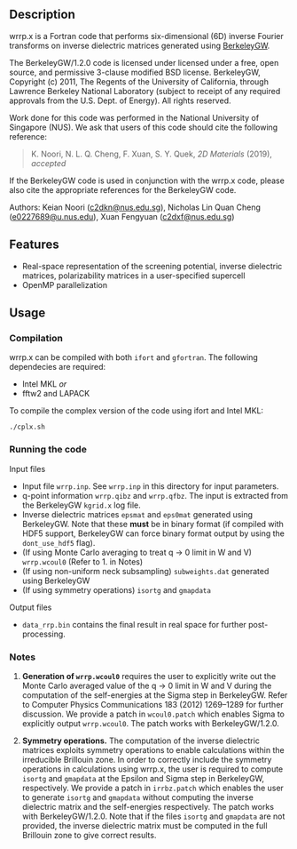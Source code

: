## Description
wrrp.x is a Fortran code that performs six-dimensional (6D) inverse Fourier transforms on inverse dielectric matrices generated using [BerkeleyGW](https://berkeleygw.org/). 

The BerkeleyGW/1.2.0 code is licensed under licensed under a free, open source, and permissive 3-clause modified BSD license. BerkeleyGW, Copyright (c) 2011, The Regents of the University of California, through Lawrence Berkeley National Laboratory (subject to receipt of any required approvals from the U.S. Dept. of Energy). All rights reserved.

Work done for this code was performed in the National University of Singapore (NUS). We ask that users of this code should cite the following reference:

> K. Noori, N. L. Q. Cheng, F. Xuan, S. Y. Quek, *2D Materials* (2019), *accepted*

If the BerkeleyGW code is used in conjunction with the wrrp.x code, please also cite the appropriate references for the BerkeleyGW code.

Authors: Keian Noori (c2dkn@nus.edu.sg), Nicholas Lin Quan Cheng (e0227689@u.nus.edu), Xuan Fengyuan (c2dxf@nus.edu.sg)

## Features
- Real-space representation of the screening potential, inverse dielectric matrices, polarizability matrices in a user-specified supercell
- OpenMP parallelization

## Usage

### Compilation
wrrp.x can be compiled with both `ifort` and `gfortran`. The following dependecies are required:
- Intel MKL *or*
- fftw2 and LAPACK

To compile the complex version of the code using ifort and Intel MKL:
```
./cplx.sh
```

### Running the code
Input files
- Input file `wrrp.inp`. See `wrrp.inp` in this directory for input parameters.
- q-point information `wrrp.qibz` and `wrrp.qfbz`. The input is extracted from the BerkeleyGW `kgrid.x` log file. 
- Inverse dielectric matrices `epsmat` and `eps0mat` generated using BerkeleyGW. Note that these **must** be in binary format (if compiled with HDF5 support, BerkeleyGW can force binary format output by using the `dont_use_hdf5` flag).
- (If using Monte Carlo averaging to treat q -> 0 limit in W and V) `wrrp.wcoul0` (Refer to 1. in Notes)
- (If using non-uniform neck subsampling) `subweights.dat` generated using BerkeleyGW
- (If using symmetry operations) `isortg` and `gmapdata`

Output files
- `data_rrp.bin` contains the final result in real space for further post-processing.

### Notes
1. **Generation of `wrrp.wcoul0`** requires the user to explicitly write out the Monte Carlo averaged value of the q -> 0 limit in W and V during the computation of the self-energies at the Sigma step in BerkeleyGW. Refer to Computer Physics Communications 183 (2012) 1269–1289 for further discussion. We provide a patch in `wcoul0.patch` which enables Sigma to explicitly output `wrrp.wcoul0`. The patch works with BerkeleyGW/1.2.0.

2. **Symmetry operations.** The computation of the inverse dielectric matrices exploits symmetry operations to enable calculations within the irreducible Brillouin zone. In order to correctly include the symmetry operations in calculations using wrrp.x, the user is required to compute `isortg` and `gmapdata` at the Epsilon and Sigma step in BerkeleyGW, respectively. We provide a patch in `irrbz.patch` which enables the user to generate `isortg` and `gmapdata` without computing the inverse dielectric matrix and the self-energies respectively. The patch works with BerkeleyGW/1.2.0. Note that if the files `isortg` and `gmapdata` are not provided, the inverse dielectric matrix must be computed in the full Brillouin zone to give correct results.

